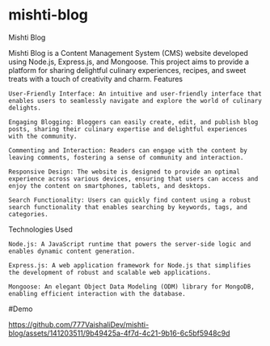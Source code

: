 # mishti-blog

Mishti Blog

Mishti Blog is a Content Management System (CMS) website developed using Node.js, Express.js, and Mongoose. This project aims to provide a platform for sharing delightful culinary experiences, recipes, and sweet treats with a touch of creativity and charm.
Features

    User-Friendly Interface: An intuitive and user-friendly interface that enables users to seamlessly navigate and explore the world of culinary delights.

    Engaging Blogging: Bloggers can easily create, edit, and publish blog posts, sharing their culinary expertise and delightful experiences with the community.

    Commenting and Interaction: Readers can engage with the content by leaving comments, fostering a sense of community and interaction.

    Responsive Design: The website is designed to provide an optimal experience across various devices, ensuring that users can access and enjoy the content on smartphones, tablets, and desktops.

    Search Functionality: Users can quickly find content using a robust search functionality that enables searching by keywords, tags, and categories.

Technologies Used

    Node.js: A JavaScript runtime that powers the server-side logic and enables dynamic content generation.

    Express.js: A web application framework for Node.js that simplifies the development of robust and scalable web applications.

    Mongoose: An elegant Object Data Modeling (ODM) library for MongoDB, enabling efficient interaction with the database.

#Demo 



https://github.com/777VaishaliDev/mishti-blog/assets/141203511/9b49425a-4f7d-4c21-9b16-6c5bf5948c9d

